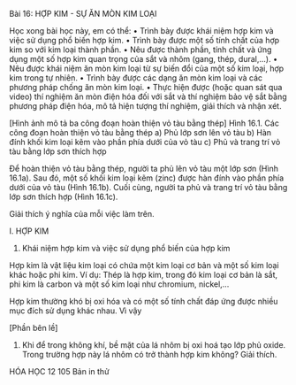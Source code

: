 Bài 16: HỢP KIM - SỰ ĂN MÒN KIM LOẠI

Học xong bài học này, em có thể:
• Trình bày được khái niệm hợp kim và việc sử dụng phổ biến hợp kim.
• Trình bày được một số tính chất của hợp kim so với kim loại thành phần.
• Nêu được thành phần, tính chất và ứng dụng một số hợp kim quan trọng của sắt và nhôm (gang, thép, dural,...).
• Nêu được khái niệm ăn mòn kim loại từ sự biến đổi của một số kim loại, hợp kim trong tự nhiên.
• Trình bày được các dạng ăn mòn kim loại và các phương pháp chống ăn mòn kim loại.
• Thực hiện được (hoặc quan sát qua video) thí nghiệm ăn mòn điện hóa đối với sắt và thí nghiệm bảo vệ sắt bằng phương pháp điện hóa, mô tả hiện tượng thí nghiệm, giải thích và nhận xét.

[Hình ảnh mô tả ba công đoạn hoàn thiện vỏ tàu bằng thép]
Hình 16.1. Các công đoạn hoàn thiện vỏ tàu bằng thép
a) Phủ lớp sơn lên vỏ tàu
b) Hàn đính khối kim loại kẽm vào phần phía dưới của vỏ tàu
c) Phủ và trang trí vỏ tàu bằng lớp sơn thích hợp

Để hoàn thiện vỏ tàu bằng thép, người ta phủ lên vỏ tàu một lớp sơn (Hình 16.1a). Sau đó, một số khối kim loại kẽm (zinc) được hàn đính vào phần phía dưới của vỏ tàu (Hình 16.1b). Cuối cùng, người ta phủ và trang trí vỏ tàu bằng lớp sơn thích hợp (Hình 16.1c).

Giải thích ý nghĩa của mỗi việc làm trên.

I. HỢP KIM

1. Khái niệm hợp kim và việc sử dụng phổ biến của hợp kim

Hợp kim là vật liệu kim loại có chứa một kim loại cơ bản và một số kim loại khác hoặc phi kim. Ví dụ: Thép là hợp kim, trong đó kim loại cơ bản là sắt, phi kim là carbon và một số kim loại như chromium, nickel,...

Hợp kim thường khó bị oxi hóa và có một số tính chất đáp ứng được nhiều mục đích sử dụng khác nhau. Vì vậy

[Phần bên lề]
1. Khi để trong không khí, bề mặt của lá nhôm bị oxi hoá tạo lớp phủ oxide. Trong trường hợp này lá nhôm có trở thành hợp kim không? Giải thích.

HÓA HỌC 12 105
Bản in thử
